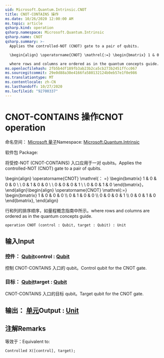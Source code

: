 ```yaml
---
uid: Microsoft.Quantum.Intrinsic.CNOT
title: CNOT-CONTAINS 操作
ms.date: 10/26/2020 12:00:00 AM
ms.topic: article
qsharp.kind: operation
qsharp.namespace: Microsoft.Quantum.Intrinsic
qsharp.name: CNOT
qsharp.summary: >-
  Applies the controlled-NOT (CNOT) gate to a pair of qubits.

  \begin{align} \operatorname{CNOT} \mathrel{:=} \begin{bmatrix} 1 & 0 & 0 & 0 \\\\ 0 & 1 & 0 & 0 \\\\ 0 & 0 & 0 & 1 \\\\ 0 & 0 & 1 & 0 \end{bmatrix}, \end{align}

  where rows and columns are ordered as in the quantum concepts guide.
ms.openlocfilehash: 2fb5b4df189fb3ab23b2ca5cb273b2451ffcc067
ms.sourcegitcommit: 29e0d88a30e4166fa580132124b0eb57e1f0e986
ms.translationtype: MT
ms.contentlocale: zh-CN
ms.lasthandoff: 10/27/2020
ms.locfileid: "92700337"
---
```

# <a name="cnot-operation"></a><span data-ttu-id="9a12d-102">CNOT-CONTAINS 操作</span><span class="sxs-lookup"><span data-stu-id="9a12d-102">CNOT operation</span></span>

<span data-ttu-id="9a12d-103">命名空间： [Microsoft 量子](xref:Microsoft.Quantum.Intrinsic)</span><span class="sxs-lookup"><span data-stu-id="9a12d-103">Namespace: [Microsoft.Quantum.Intrinsic](xref:Microsoft.Quantum.Intrinsic)</span></span>

<span data-ttu-id="9a12d-104">软件包 [](https://nuget.org/packages/)</span><span class="sxs-lookup"><span data-stu-id="9a12d-104">Package: [](https://nuget.org/packages/)</span></span>


<span data-ttu-id="9a12d-105">将受控-NOT (CNOT-CONTAINS) 入口应用于一对 qubits。</span><span class="sxs-lookup"><span data-stu-id="9a12d-105">Applies the controlled-NOT (CNOT) gate to a pair of qubits.</span></span>

<span data-ttu-id="9a12d-106">\begin{align} \operatorname{CNOT} \mathrel{： =} \begin{bmatrix} 1 & 0 & 0 & 0 \\ \\ 0 & 1 & 0 & 0 \\ \\ 0 & 0 & 0 & 1 \\ \\ 0 & 0 & 1 & 0 \end{bmatrix}，\end{align}</span><span class="sxs-lookup"><span data-stu-id="9a12d-106">\begin{align} \operatorname{CNOT} \mathrel{:=} \begin{bmatrix} 1 & 0 & 0 & 0 \\\\ 0 & 1 & 0 & 0 \\\\ 0 & 0 & 0 & 1 \\\\ 0 & 0 & 1 & 0 \end{bmatrix}, \end{align}</span></span>

<span data-ttu-id="9a12d-107">行和列的排序顺序，如量程概念指南中所示。</span><span class="sxs-lookup"><span data-stu-id="9a12d-107">where rows and columns are ordered as in the quantum concepts guide.</span></span>

```qsharp
operation CNOT (control : Qubit, target : Qubit) : Unit
```


## <a name="input"></a><span data-ttu-id="9a12d-108">输入</span><span class="sxs-lookup"><span data-stu-id="9a12d-108">Input</span></span>

### <a name="control--qubit"></a><span data-ttu-id="9a12d-109">控件： [Qubit](xref:microsoft.quantum.lang-ref.qubit)</span><span class="sxs-lookup"><span data-stu-id="9a12d-109">control : [Qubit](xref:microsoft.quantum.lang-ref.qubit)</span></span>

<span data-ttu-id="9a12d-110">控制 CNOT-CONTAINS 入口的 qubit。</span><span class="sxs-lookup"><span data-stu-id="9a12d-110">Control qubit for the CNOT gate.</span></span>


### <a name="target--qubit"></a><span data-ttu-id="9a12d-111">目标： [Qubit](xref:microsoft.quantum.lang-ref.qubit)</span><span class="sxs-lookup"><span data-stu-id="9a12d-111">target : [Qubit](xref:microsoft.quantum.lang-ref.qubit)</span></span>

<span data-ttu-id="9a12d-112">CNOT-CONTAINS 入口的目标 qubit。</span><span class="sxs-lookup"><span data-stu-id="9a12d-112">Target qubit for the CNOT gate.</span></span>



## <a name="output--unit"></a><span data-ttu-id="9a12d-113">输出： [单元](xref:microsoft.quantum.lang-ref.unit)</span><span class="sxs-lookup"><span data-stu-id="9a12d-113">Output : [Unit](xref:microsoft.quantum.lang-ref.unit)</span></span>



## <a name="remarks"></a><span data-ttu-id="9a12d-114">注解</span><span class="sxs-lookup"><span data-stu-id="9a12d-114">Remarks</span></span>

<span data-ttu-id="9a12d-115">等效于：</span><span class="sxs-lookup"><span data-stu-id="9a12d-115">Equivalent to:</span></span>

```qsharp
Controlled X([control], target);
```